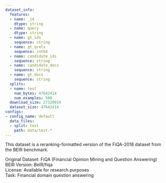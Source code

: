 ```yaml
---
dataset_info:
  features:
  - name: _id
    dtype: string
  - name: query
    dtype: string
  - name: gt_ids
    sequence: string
  - name: gt_qrels
    sequence: int64
  - name: candidate_ids
    sequence: string
  - name: candidate_docs
    sequence: string
  - name: gt_docs
    sequence: string
  splits:
  - name: test
    num_bytes: 47642414
    num_examples: 500
  download_size: 27320919
  dataset_size: 47642414
configs:
- config_name: default
  data_files:
  - split: test
    path: data/test-*
---
```


This dataset is a reranking-formatted version of the FiQA-2018 dataset from the BEIR benchmark.

Original Dataset: FiQA (Financial Opinion Mining and Question Answering)  
BEIR Version: BeIR/fiqa  
License: Available for research purposes  
Task: Financial domain question answering